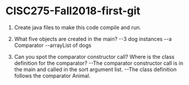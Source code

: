 # CISC275-Fall2018-first-git
1. Create java files to make this code compile and run.

2. What five objects are created in the main?
--3 dog instances
--a Comparator
--arrayList of dogs

3. Can you spot the comparator constructor call? Where is the class definition for the comparator?
--The comparator constructor call is in the main and called in the sort argument list. 
--The class definition follows the comparator Animal.